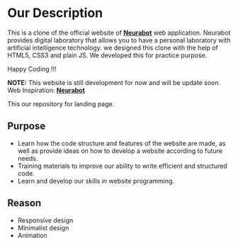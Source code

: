 # Our Description

This is a clone of the official website of **[Neurabot](https://neurabot.ai/)** web application. Neurabot provides digital laboratory that allows you to have a personal laboratory with artificial intelligence technology. we designed this clone with the help of HTML5, CSS3 and plain JS. We developed this for practice purpose.

Happy Coding !!!

**NOTE:** This website is still development for now and will be update soon.
Web Inspiration: **[Neurabot](https://neurabot.ai/)**

This our repository for landing page.

## Purpose

- Learn how the code structure and features of the website are made, as well as provide ideas on how to develop a website according to future needs.
- Training materials to improve our ability to write efficient and structured code.
- Learn and develop our skills in website programming.

## Reason

- Responsive design
- Minimalist design
- Animation
